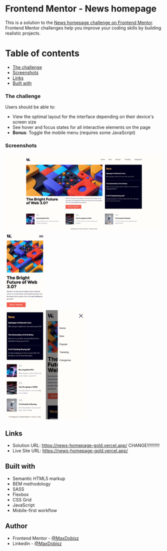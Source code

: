 # Frontend Mentor - News homepage
This is a solution to the [News homepage challenge on Frontend Mentor](https://www.frontendmentor.io/challenges/news-homepage-H6SWTa1MFl). Frontend Mentor challenges help you improve your coding skills by building realistic projects. 

# Table of contents
  - [The challenge](#the-challenge)
  - [Screenshots](#screenshots)
  - [Links](#links)
  - [Built with](#built-with)

### The challenge

Users should be able to:

- View the optimal layout for the interface depending on their device's screen size
- See hover and focus states for all interactive elements on the page
- **Bonus**: Toggle the mobile menu (requires some JavaScript)

### Screenshots
<img src="./screenshots/desktop.png"/>
<img src="./screenshots/mobile1.png" width="25%"/>
<img src="./screenshots/mobile2.png" width="25%" margin="200px"/>

## Links
- Solution URL: https://news-homepage-gold.vercel.app/ CHANGE!!!!!!!!!!
- Live Site URL: https://news-homepage-gold.vercel.app/

## Built with
- Semantic HTML5 markup
- BEM methodology
- SASS 
- Flexbox
- CSS Grid
- JavaScript
- Mobile-first workflow

## Author
- Frontend Mentor - [@MaxDobisz](https://www.frontendmentor.io/profile/maxdobisz)
- Linkedin - [@MaxDobisz](https://www.linkedin.com/in/maxdobisz/)
